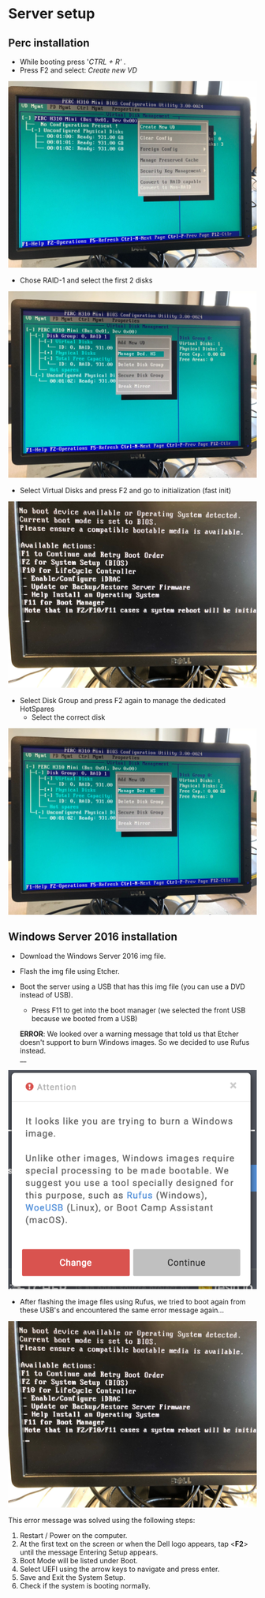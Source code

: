 # Server setup

## **Perc installation**

* While booting press '_CTRL + R'_ .
* Press F2 and select: _Create new VD_

![](.gitbook/assets/image%20%2815%29.png)

* Chose RAID-1 and select the first 2 disks

 

![](.gitbook/assets/image%20%2819%29.png)

* Select Virtual Disks and press F2 and go to initialization \(fast init\)

![](.gitbook/assets/image%20%285%29.png)

* Select Disk Group and press F2 again to manage the dedicated HotSpares
  * Select the correct disk

![](.gitbook/assets/image%20%2820%29.png)

## **Windows Server 2016 installation**

* Download the Windows Server 2016 img file.
* Flash the img file using Etcher.
* Boot the server using a USB that has this img file \(you can use a DVD instead of USB\).

  * Press F11 to get into the boot manager \(we selected the front USB because we booted from a USB\)

  **ERROR**: We looked over a warning message that told us that Etcher doesn't support to burn Windows images. So we decided to use Rufus instead.  
   __

![Warning message Etcher](.gitbook/assets/image%20%2811%29.png)

* After flashing the image files using Rufus, we tried to boot again from these USB's and encountered the same error message again...

![](.gitbook/assets/image%20%2814%29.png)

This error message was solved using the following steps:

1. Restart / Power on the computer.
2. At the first text on the screen or when the Dell logo appears, tap &lt;**F2**&gt; until the message Entering Setup appears.
3. Boot Mode will be listed under Boot.
4. Select UEFI using the arrow keys to navigate and press enter.
5. Save and Exit the System Setup.
6. Check if the system is booting normally.


